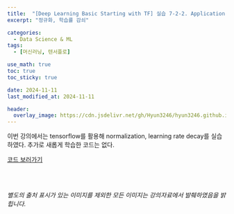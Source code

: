 ```yaml
---
title:  "[Deep Learning Basic Starting with TF] 실습 7-2-2. Application & Tips: 학습률, 전처리, 오버피팅을 TensorFlow로 실습"
excerpt: "정규화, 학습률 감쇠"

categories:
  - Data Science & ML
tags:
  - [머신러닝, 텐서플로]

use_math: true
toc: true
toc_sticky: true

date: 2024-11-11
last_modified_at: 2024-11-11

header:
  overlay_image: https://cdn.jsdelivr.net/gh/Hyun3246/hyun3246.github.io@master/image/overlay image/Deep Learning Basic Starting with TF.png
---
```

이번 강의에서는 tensorflow를 활용해 normalization, learning rate decay를 실습하였다. 추가로 새롭게 학습한 코드는 없다.

[코드 보러가기](https://github.com/Hyun3246/Code-Warehouse/blob/7bbf8bc222d0c5eede062fb58486c78c6f4a65a8/Deep%20Learning%20Basic%20Starting%20with%20TF/%EC%8B%A4%EC%8A%B5_07_02_Application_%26_Tips_%ED%95%99%EC%8A%B5%EB%A5%A0%2C_%EC%A0%84%EC%B2%98%EB%A6%AC%2C_%EC%98%A4%EB%B2%84%ED%94%BC%ED%8C%85%EC%9D%84_TensorFlow%EB%A1%9C_%EC%8B%A4%EC%8A%B5.ipynb)


<br/>
<br/>

*별도의 출처 표시가 있는 이미지를 제외한 모든 이미지는 강의자료에서 발췌하였음을 밝힙니다.*